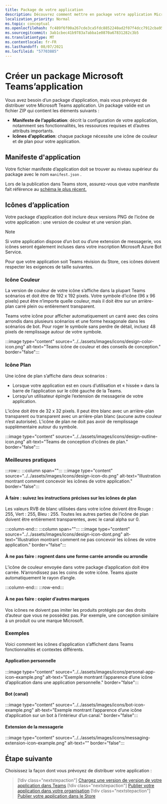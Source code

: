 ```yaml
---
title: Package de votre application
description: Découvrez comment mettre en package votre application Microsoft Teams pour les tests, le téléchargement et la publication dans le Store.
localization_priority: Normal
ms.topic: conceptual
ms.openlocfilehash: fc489f6f00a267cde3ca5fdc8852240ad2f07f4dcc7912cba9550728fdcd9402
ms.sourcegitcommit: 3ab1cbec41b9783a7abba1e0870a67831282c3b5
ms.translationtype: MT
ms.contentlocale: fr-FR
ms.lasthandoff: 08/07/2021
ms.locfileid: "57703885"
---
```

# <a name="create-a-microsoft-teams-app-package"></a>Créer un package Microsoft Teams’application

Vous avez besoin d’un package d’application, mais vous prévoyez de distribuer votre Microsoft Teams application. Un package valide est un fichier ZIP qui contient les éléments suivants :

* **Manifeste de l’application**: décrit la configuration de votre application, notamment ses fonctionnalités, les ressources requises et d’autres attributs importants.
* **Icônes d’application**: chaque package nécessite une icône de couleur et de plan pour votre application.

## <a name="app-manifest"></a>Manifeste d'application

Votre fichier manifeste d’application doit se trouver au niveau supérieur du package avec le nom `manifest.json` . 

Lors de la publication dans Teams store, assurez-vous que votre manifeste fait référence au [schéma le plus récent.](~/resources/schema/manifest-schema.md)

## <a name="app-icons"></a>Icônes d’application

Votre package d’application doit inclure deux versions PNG de l’icône de votre application : une version de couleur et une version plan.

> [!Note]
> Si votre application dispose d’un bot ou d’une extension de messagerie, vos icônes seront également incluses dans votre inscription Microsoft Azure Bot Service.

Pour que votre application soit Teams révision du Store, ces icônes doivent respecter les exigences de taille suivantes.

### <a name="color-icon"></a>Icône Couleur

La version de couleur de votre icône s’affiche dans la plupart Teams scénarios et doit être de 192 x 192 pixels. Votre symbole d’icône (96 x 96 pixels) peut être n’importe quelle couleur, mais il doit être sur un arrière-plan carré plein ou entièrement transparent.

Teams votre icône pour afficher automatiquement un carré avec des coins arrondis dans plusieurs scénarios et une forme hexagonale dans les scénarios de bot. Pour roger le symbole sans perdre de détail, incluez 48 pixels de remplissage autour de votre symbole.

:::image type="content" source="../../assets/images/icons/design-color-icon.png" alt-text="Teams icône de couleur et des conseils de conception." border="false":::

### <a name="outline-icon"></a>Icône Plan

Une icône de plan s’affiche dans deux scénarios :

* Lorsque votre application est en cours d’utilisation et « hissée » dans la barre de l’application sur le côté gauche de la Teams.
* Lorsqu’un utilisateur épingle l’extension de messagerie de votre application.

L’icône doit être de 32 x 32 pixels. Il peut être blanc avec un arrière-plan transparent ou transparent avec un arrière-plan blanc (aucune autre couleur n’est autorisée). L’icône de plan ne doit pas avoir de remplissage supplémentaire autour du symbole.

:::image type="content" source="../../assets/images/icons/design-outline-icon.png" alt-text="Teams de conception d’icônes de plan." border="false":::

### <a name="best-practices"></a>Meilleures pratiques

:::row:::
   :::column span="":::
:::image type="content" source="../../assets/images/icons/design-icon-do.png" alt-text="Illustration montrant comment concevoir les icônes de votre application." border="false":::

#### <a name="do-follow-the-precise-outline-icon-guidelines"></a>À faire : suivez les instructions précises sur les icônes de plan

Les valeurs RVB de blanc utilisées dans votre icône doivent être Rouge : 255, Vert : 255, Bleu : 255. Toutes les autres parties de l’icône de plan doivent être entièrement transparentes, avec le canal alpha sur 0.

   :::column-end:::
   :::column span="":::
:::image type="content" source="../../assets/images/icons/design-icon-dont.png" alt-text="Illustration montrant comment ne pas concevoir les icônes de votre application." border="false":::

#### <a name="dont-crop-in-a-circular-or-rounded-square-shape"></a>À ne pas faire : rognent dans une forme carrée arrondie ou arrondie

L’icône de couleur envoyée dans votre package d’application doit être carrée. N’arrondissez pas les coins de votre icône. Teams ajuste automatiquement le rayon d’angle.

   :::column-end:::
:::row-end:::

#### <a name="dont-copy-other-brands"></a>À ne pas faire : copier d’autres marques

Vos icônes ne doivent pas imiter les produits protégés par des droits d’auteur que vous ne possédez pas. Par exemple, une conception similaire à un produit ou une marque Microsoft.

### <a name="examples"></a>Exemples

Voici comment les icônes d’application s’affichent dans Teams fonctionnalités et contextes différents.

#### <a name="personal-app"></a>Application personnelle

:::image type="content" source="../../assets/images/icons/personal-app-icon-example.png" alt-text="Exemple montrant l’apparence d’une icône d’application dans une application personnelle." border="false":::

#### <a name="bot-channel"></a>Bot (canal)

:::image type="content" source="../../assets/images/icons/bot-icon-example.png" alt-text="Exemple montrant l’apparence d’une icône d’application sur un bot à l’intérieur d’un canal." border="false":::

#### <a name="messaging-extension"></a>Extension de la messagerie

:::image type="content" source="../../assets/images/icons/messaging-extension-icon-example.png" alt-text="<texte de>" border="false":::

## <a name="next-step"></a>Étape suivante

Choisissez la façon dont vous prévoyez de distribuer votre application :

> [!div class="nextstepaction"]
> [Chargez une version de version de votre application dans Teams](~/concepts/deploy-and-publish/apps-upload.md)
> [!div class="nextstepaction"]
> [Publier votre application dans votre organisation](/MicrosoftTeams/tenant-apps-catalog-teams?toc=/microsoftteams/platform/toc.json&bc=/MicrosoftTeams/breadcrumb/toc.json)
> [!div class="nextstepaction"]
> [Publier votre application dans le Store](~/concepts/deploy-and-publish/appsource/publish.md)
